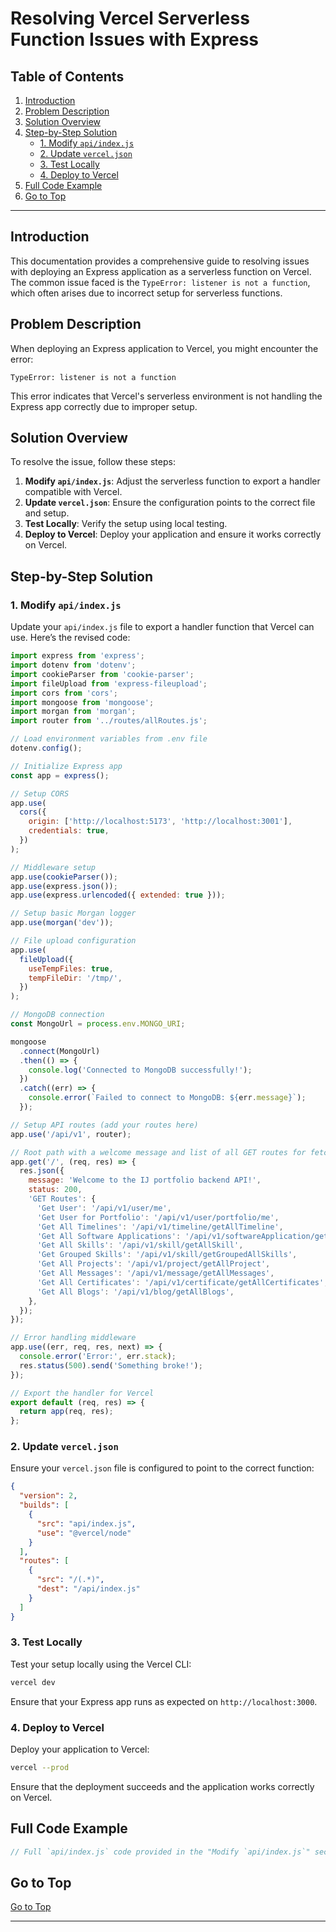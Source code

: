 # Resolving Vercel Serverless Function Issues with Express

## Table of Contents
1. [Introduction](#introduction)
2. [Problem Description](#problem-description)
3. [Solution Overview](#solution-overview)
4. [Step-by-Step Solution](#step-by-step-solution)
   - [1. Modify `api/index.js`](#1-modify-apindexjs)
   - [2. Update `vercel.json`](#2-update-verceljson)
   - [3. Test Locally](#3-test-locally)
   - [4. Deploy to Vercel](#4-deploy-to-vercel)
5. [Full Code Example](#full-code-example)
6. [Go to Top](#go-to-top)

---

## Introduction

This documentation provides a comprehensive guide to resolving issues with deploying an Express application as a serverless function on Vercel. The common issue faced is the `TypeError: listener is not a function`, which often arises due to incorrect setup for serverless functions.

## Problem Description

When deploying an Express application to Vercel, you might encounter the error:

```
TypeError: listener is not a function
```

This error indicates that Vercel's serverless environment is not handling the Express app correctly due to improper setup.

## Solution Overview

To resolve the issue, follow these steps:
1. **Modify `api/index.js`**: Adjust the serverless function to export a handler compatible with Vercel.
2. **Update `vercel.json`**: Ensure the configuration points to the correct file and setup.
3. **Test Locally**: Verify the setup using local testing.
4. **Deploy to Vercel**: Deploy your application and ensure it works correctly on Vercel.

## Step-by-Step Solution

### 1. Modify `api/index.js`

Update your `api/index.js` file to export a handler function that Vercel can use. Here’s the revised code:

```javascript
import express from 'express';
import dotenv from 'dotenv';
import cookieParser from 'cookie-parser';
import fileUpload from 'express-fileupload';
import cors from 'cors';
import mongoose from 'mongoose';
import morgan from 'morgan';
import router from '../routes/allRoutes.js';

// Load environment variables from .env file
dotenv.config();

// Initialize Express app
const app = express();

// Setup CORS
app.use(
  cors({
    origin: ['http://localhost:5173', 'http://localhost:3001'],
    credentials: true,
  })
);

// Middleware setup
app.use(cookieParser());
app.use(express.json());
app.use(express.urlencoded({ extended: true }));

// Setup basic Morgan logger
app.use(morgan('dev'));

// File upload configuration
app.use(
  fileUpload({
    useTempFiles: true,
    tempFileDir: '/tmp/',
  })
);

// MongoDB connection
const MongoUrl = process.env.MONGO_URI;

mongoose
  .connect(MongoUrl)
  .then(() => {
    console.log('Connected to MongoDB successfully!');
  })
  .catch((err) => {
    console.error(`Failed to connect to MongoDB: ${err.message}`);
  });

// Setup API routes (add your routes here)
app.use('/api/v1', router);

// Root path with a welcome message and list of all GET routes for fetching data
app.get('/', (req, res) => {
  res.json({
    message: 'Welcome to the IJ portfolio backend API!',
    status: 200,
    'GET Routes': {
      'Get User': '/api/v1/user/me',
      'Get User for Portfolio': '/api/v1/user/portfolio/me',
      'Get All Timelines': '/api/v1/timeline/getAllTimeline',
      'Get All Software Applications': '/api/v1/softwareApplication/getAllSoftwareApplication',
      'Get All Skills': '/api/v1/skill/getAllSkill',
      'Get Grouped Skills': '/api/v1/skill/getGroupedAllSkills',
      'Get All Projects': '/api/v1/project/getAllProject',
      'Get All Messages': '/api/v1/message/getAllMessages',
      'Get All Certificates': '/api/v1/certificate/getAllCertificates',
      'Get All Blogs': '/api/v1/blog/getAllBlogs',
    },
  });
});

// Error handling middleware
app.use((err, req, res, next) => {
  console.error('Error:', err.stack);
  res.status(500).send('Something broke!');
});

// Export the handler for Vercel
export default (req, res) => {
  return app(req, res);
};
```

### 2. Update `vercel.json`

Ensure your `vercel.json` file is configured to point to the correct function:

```json
{
  "version": 2,
  "builds": [
    {
      "src": "api/index.js",
      "use": "@vercel/node"
    }
  ],
  "routes": [
    {
      "src": "/(.*)",
      "dest": "/api/index.js"
    }
  ]
}
```

### 3. Test Locally

Test your setup locally using the Vercel CLI:

```bash
vercel dev
```

Ensure that your Express app runs as expected on `http://localhost:3000`.

### 4. Deploy to Vercel

Deploy your application to Vercel:

```bash
vercel --prod
```

Ensure that the deployment succeeds and the application works correctly on Vercel.

## Full Code Example

```javascript
// Full `api/index.js` code provided in the "Modify `api/index.js`" section
```

## Go to Top

[Go to Top](#resolving-vercel-serverless-function-issues-with-express)

---
